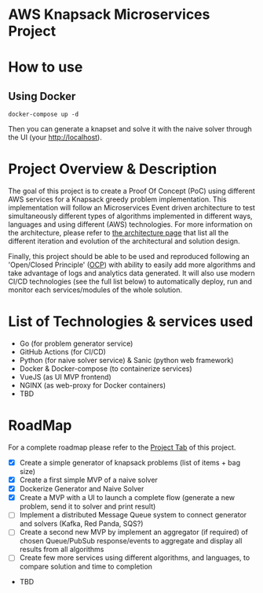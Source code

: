 # AWS Knapsack Microservices Project
# How to use
## Using Docker
```Shell
docker-compose up -d
```

Then you can generate a knapset and solve it with the naive solver through the UI (your [http://localhost](http://localhost)).
# Project Overview & Description
The goal of this project is to create a Proof Of Concept (PoC) using different AWS services for a Knapsack greedy problem implementation.
This implementation will follow an Microservices Event driven architecture to test simultaneously different types of algorithms implemented in different ways, languages and using different (AWS) technologies.
For more information on the architecture, please refer to [the architecture page](architecture.md) that list all the different iteration and evolution of the architectural and solution design.

Finally, this project should be able to be used and reproduced following an 'Open/Closed Principle' ([OCP](https://stackify.com/solid-design-open-closed-principle/)) with ability to easily add more algorithms and take advantage of logs and analytics data generated.
It will also use modern CI/CD technologies (see the full list below) to automatically deploy, run and monitor each services/modules of the whole solution.

# List of Technologies & services used
* Go (for problem generator service)
* GitHub Actions (for CI/CD)
* Python (for naive solver service) & Sanic (python web framework)
* Docker & Docker-compose (to containerize services)
* VueJS (as UI MVP frontend)
* NGINX (as web-proxy for Docker containers)
* TBD

# RoadMap
For a complete roadmap please refer to the [Project Tab](https://github.com/users/PERES-Richard/projects/1/views/1) of this project.

- [x] Create a simple generator of knapsack problems (list of items + bag size)  
- [x] Create a first simple MVP of a naive solver  
- [x] Dockerize Generator and Naive Solver
- [x] Create a MVP with a UI to launch a complete flow (generate a new problem, send it to solver and print result)
- [ ] Implement a distributed Message Queue system to connect generator and solvers (Kafka, Red Panda, SQS?)
- [ ] Create a second new MVP by implement an aggregator (if required) of chosen Queue/PubSub response/events to aggregate and display all results from all algorithms
- [ ] Create few more services using different algorithms, and languages, to compare solution and time to completion
- TBD
